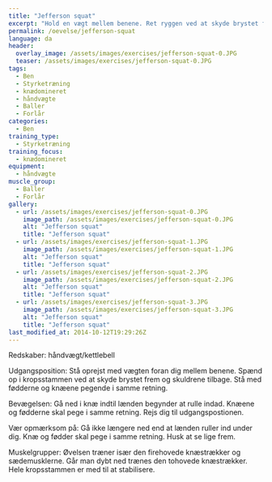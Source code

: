 ```yaml
---
title: "Jefferson squat"
excerpt: "Hold en vægt mellem benene. Ret ryggen ved at skyde brystet frem og skuldrene tilbage. Gå ned i knæ mens du holder spændet i kropsstammen. Rejs dig. Og gentag."
permalink: /oevelse/jefferson-squat
language: da
header:
  overlay_image: /assets/images/exercises/jefferson-squat-0.JPG
  teaser: /assets/images/exercises/jefferson-squat-0.JPG
tags:
  - Ben
  - Styrketræning
  - knædomineret
  - håndvægte
  - Baller
  - Forlår
categories:
  - Ben
training_type: 
  - Styrketræning
training_focus: 
  - knædomineret
equipment:
  - håndvægte
muscle_group:
  - Baller
  - Forlår
gallery:
  - url: /assets/images/exercises/jefferson-squat-0.JPG
    image_path: /assets/images/exercises/jefferson-squat-0.JPG
    alt: "Jefferson squat"
    title: "Jefferson squat"
  - url: /assets/images/exercises/jefferson-squat-1.JPG
    image_path: /assets/images/exercises/jefferson-squat-1.JPG
    alt: "Jefferson squat"
    title: "Jefferson squat"
  - url: /assets/images/exercises/jefferson-squat-2.JPG
    image_path: /assets/images/exercises/jefferson-squat-2.JPG
    alt: "Jefferson squat"
    title: "Jefferson squat"
  - url: /assets/images/exercises/jefferson-squat-3.JPG
    image_path: /assets/images/exercises/jefferson-squat-3.JPG
    alt: "Jefferson squat"
    title: "Jefferson squat"
last_modified_at: 2014-10-12T19:29:26Z
---
```


Redskaber: håndvægt/kettlebell

Udgangsposition: Stå oprejst med vægten foran dig mellem benene. Spænd op i kropsstammen ved at skyde brystet frem og skuldrene tilbage. Stå med fødderne og knæene pegende i samme retning.

Bevægelsen: Gå ned i knæ indtil lænden begynder at rulle indad. Knæene og fødderne skal pege i samme retning. Rejs dig til udgangspostionen.

Vær opmærksom på: Gå ikke længere ned end at lænden ruller ind under dig. Knæ og fødder skal pege i samme retning. Husk at se lige frem.

Muskelgrupper: Øvelsen træner især den firehovede knæstrækker og sædemusklerne. Går man dybt ned trænes den tohovede knæstrækker. Hele kropsstammen er med til at stabilisere.
